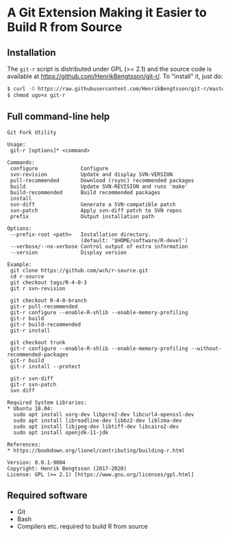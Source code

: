 # A Git Extension Making it Easier to Build R from Source

## Installation

The `git-r` script is distributed under GPL (>= 2.1) and the source code is
available at https://github.com/HenrikBengtsson/git-r/.  To "install" it,
just do:

```sh
$ curl -O https://raw.githubusercontent.com/HenrikBengtsson/git-r/master/bin/git-r
$ chmod ugo+x git-r
```



## Full command-line help
```
Git Fork Utility

Usage:
 git-r [options]* <command>

Commands:
 configure              Configure
 svn-revision           Update and display SVN-VERSION
 pull-recommended       Download (rsync) recommended packages
 build                  Update SVN-REVISION and runs 'make'
 build-recommended      Build recommended packages
 install
 svn-diff               Generate a SVN-compatible patch
 svn-patch              Apply svn-diff patch to SVN repos
 prefix                 Output installation path

Options:
 --prefix-root <path>   Installation directory.
                        (default: '$HOME/software/R-devel')
 --verbose/--no-verbose Control output of extra information
 --version              Display version

Example:
 git clone https://github.com/wch/r-source.git
 cd r-source
 git checkout tags/R-4-0-3
 git r svn-revision

 git checkout R-4-0-branch
 git-r pull-recommended
 git-r configure --enable-R-shlib --enable-memory-profiling
 git-r build
 git-r build-recommended
 git-r install

 git checkout trunk
 git-r configure --enable-R-shlib --enable-memory-profiling --without-recommended-packages
 git-r build
 git-r install --protect

 git-r svn-diff
 git-r svn-patch
 svn diff

Required System Libraries:
* Ubuntu 18.04:
  sudo apt install xorg-dev libpcre2-dev libcurl4-openssl-dev
  sudo apt install libreadline-dev libbz2-dev liblzma-dev
  sudo apt install libjpeg-dev libtiff-dev libcairo2-dev
  sudo apt install openjdk-11-jdk

References:
* https://bookdown.org/lionel/contributing/building-r.html

Version: 0.0.1-9004
Copyright: Henrik Bengtsson (2017-2020)
License: GPL (>= 2.1) [https://www.gnu.org/licenses/gpl.html]
```


## Required software

* Git
* Bash
* Compilers etc. required to build R from source